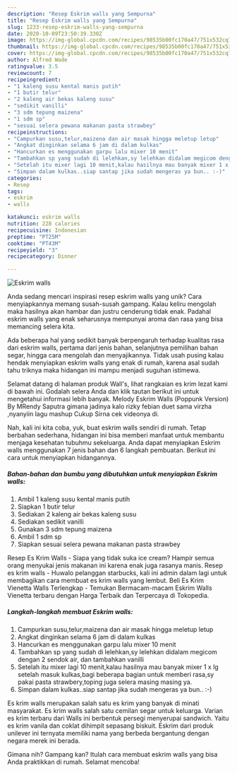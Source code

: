 ```yaml
---
description: "Resep Eskrim walls yang Sempurna"
title: "Resep Eskrim walls yang Sempurna"
slug: 1233-resep-eskrim-walls-yang-sempurna
date: 2020-10-09T23:50:39.330Z
image: https://img-global.cpcdn.com/recipes/98535b00fc170a47/751x532cq70/eskrim-walls-foto-resep-utama.jpg
thumbnail: https://img-global.cpcdn.com/recipes/98535b00fc170a47/751x532cq70/eskrim-walls-foto-resep-utama.jpg
cover: https://img-global.cpcdn.com/recipes/98535b00fc170a47/751x532cq70/eskrim-walls-foto-resep-utama.jpg
author: Alfred Wade
ratingvalue: 3.5
reviewcount: 7
recipeingredient:
- "1 kaleng susu kental manis putih"
- "1 butir telur"
- "2 kaleng air bekas kaleng susu"
- "sedikit vanilli"
- "3 sdm tepung maizena"
- "1 sdm sp"
- "sesuai selera pewana makanan pasta strawbey"
recipeinstructions:
- "Campurkan susu,telur,maizena dan air masak hingga meletup letup"
- "Angkat dinginkan selama 6 jam di dalam kulkas"
- "Hancurkan es menggunakan garpu lalu mixer 10 menit"
- "Tambahkan sp yang sudah di lelehkan,sy lelehkan didalam megicom dengan 2 sendok air, dan tambahkan vanilli"
- "Setelah itu mixer lagi 10 menit,kalau hasilnya mau banyak mixer 1 x lg setelah masuk kulkas,bagi beberapa bagian untuk memberi rasa,sy pakai pasta strawbery,toping juga selera masing masing ya."
- "Simpan dalam kulkas..siap santap jika sudah mengeras ya bun.. :-)"
categories:
- Resep
tags:
- eskrim
- walls

katakunci: eskrim walls 
nutrition: 228 calories
recipecuisine: Indonesian
preptime: "PT25M"
cooktime: "PT43M"
recipeyield: "3"
recipecategory: Dinner

---
```



![Eskrim walls](https://img-global.cpcdn.com/recipes/98535b00fc170a47/751x532cq70/eskrim-walls-foto-resep-utama.jpg)

Anda sedang mencari inspirasi resep eskrim walls yang unik? Cara menyiapkannya memang susah-susah gampang. Kalau keliru mengolah maka hasilnya akan hambar dan justru cenderung tidak enak. Padahal eskrim walls yang enak seharusnya mempunyai aroma dan rasa yang bisa memancing selera kita.

Ada beberapa hal yang sedikit banyak berpengaruh terhadap kualitas rasa dari eskrim walls, pertama dari jenis bahan, selanjutnya pemilihan bahan segar, hingga cara mengolah dan menyajikannya. Tidak usah pusing kalau hendak menyiapkan eskrim walls yang enak di rumah, karena asal sudah tahu triknya maka hidangan ini mampu menjadi suguhan istimewa.

Selamat datang di halaman produk Wall&#39;s, lihat rangkaian es krim lezat kami di bawah ini. Godalah selera Anda dan klik tautan berikut ini untuk mengetahui informasi lebih banyak. Melody Eskrim Walls (Poppunk Version) By MRendy Saputra gimana jadinya kalo rizky febian duet sama virzha ,nyanyiin lagu mashup Cukup Sirna cek videonya di.


Nah, kali ini kita coba, yuk, buat eskrim walls sendiri di rumah. Tetap berbahan sederhana, hidangan ini bisa memberi manfaat untuk membantu menjaga kesehatan tubuhmu sekeluarga. Anda dapat menyiapkan Eskrim walls menggunakan 7 jenis bahan dan 6 langkah pembuatan. Berikut ini cara untuk menyiapkan hidangannya.

<!--inarticleads1-->

##### Bahan-bahan dan bumbu yang dibutuhkan untuk menyiapkan Eskrim walls:

1. Ambil 1 kaleng susu kental manis putih
1. Siapkan 1 butir telur
1. Sediakan 2 kaleng air bekas kaleng susu
1. Sediakan sedikit vanilli
1. Gunakan 3 sdm tepung maizena
1. Ambil 1 sdm sp
1. Siapkan sesuai selera pewana makanan pasta strawbey


Resep Es Krim Walls - Siapa yang tidak suka ice cream? Hampir semua orang menyukai jenis makanan ini karena enak juga rasanya manis. Resep es krim walls - Huwalo pelanggan starbucks, kali ini admin dalam lagi untuk membagikan cara membuat es krim walls yang lembut. Beli Es Krim Vienetta Walls Terlengkap - Temukan Bermacam-macam Eskrim Walls Vienetta terbaru dengan Harga Terbaik dan Terpercaya di Tokopedia. 

<!--inarticleads2-->

##### Langkah-langkah membuat Eskrim walls:

1. Campurkan susu,telur,maizena dan air masak hingga meletup letup
1. Angkat dinginkan selama 6 jam di dalam kulkas
1. Hancurkan es menggunakan garpu lalu mixer 10 menit
1. Tambahkan sp yang sudah di lelehkan,sy lelehkan didalam megicom dengan 2 sendok air, dan tambahkan vanilli
1. Setelah itu mixer lagi 10 menit,kalau hasilnya mau banyak mixer 1 x lg setelah masuk kulkas,bagi beberapa bagian untuk memberi rasa,sy pakai pasta strawbery,toping juga selera masing masing ya.
1. Simpan dalam kulkas..siap santap jika sudah mengeras ya bun.. :-)


Es krim walls merupakan salah satu es krim yang banyak di minati masyarakat. Es krim walls salah satu cemilan segar untuk keluarga. Varian es krim terbaru dari Walls ini berbentuk persegi menyerupai sandwich. Yaitu es krim vanila dan coklat dihimpit sepasang biskuit. Eskrim dari produk unilever ini ternyata memiliki nama yang berbeda bergantung dengan negara merek ini berada. 

Gimana nih? Gampang kan? Itulah cara membuat eskrim walls yang bisa Anda praktikkan di rumah. Selamat mencoba!
